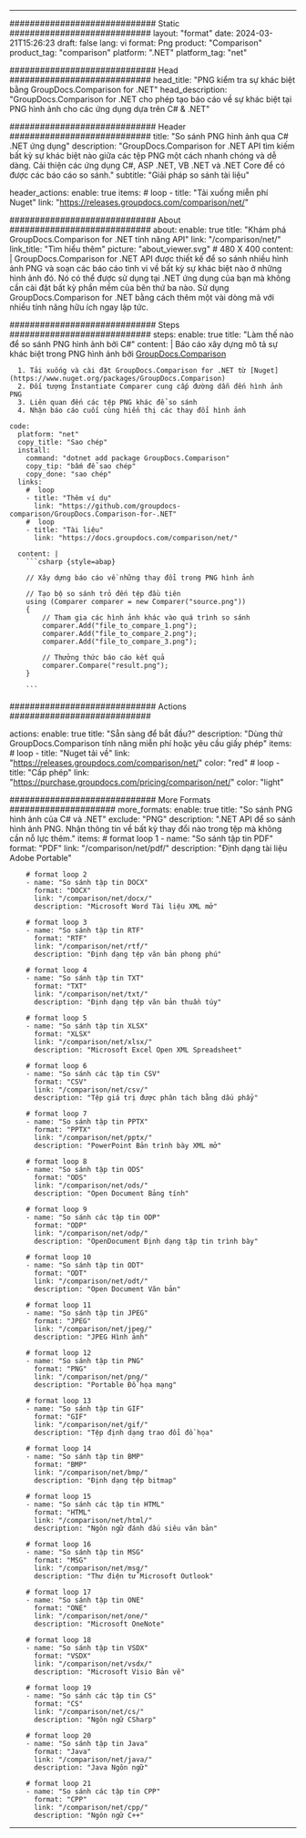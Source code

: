 
---
############################# Static ############################
layout: "format"
date:  2024-03-21T15:26:23
draft: false
lang: vi
format: Png
product: "Comparison"
product_tag: "comparison"
platform: ".NET"
platform_tag: "net"

############################# Head ############################
head_title: "PNG kiểm tra sự khác biệt bằng GroupDocs.Comparison for .NET"
head_description: "GroupDocs.Comparison for .NET cho phép tạo báo cáo về sự khác biệt tại PNG hình ảnh cho các ứng dụng dựa trên C# & .NET"

############################# Header ############################
title: "So sánh PNG hình ảnh qua C# .NET ứng dụng" 
description: "GroupDocs.Comparison for .NET API tìm kiếm bất kỳ sự khác biệt nào giữa các tệp PNG một cách nhanh chóng và dễ dàng. Cải thiện các ứng dụng C#, ASP .NET, VB .NET và .NET Core để có được các báo cáo so sánh."
subtitle: "Giải pháp so sánh tài liệu" 

header_actions:
  enable: true
  items:
    #  loop
    - title: "Tải xuống miễn phí Nuget"
      link: "https://releases.groupdocs.com/comparison/net/"
      
############################# About ############################
about:
    enable: true
    title: "Khám phá GroupDocs.Comparison for .NET tính năng API"
    link: "/comparison/net/"
    link_title: "Tìm hiểu thêm"
    picture: "about_viewer.svg" # 480 X 400
    content: |
       GroupDocs.Comparison for .NET API được thiết kế để so sánh nhiều hình ảnh PNG và soạn các báo cáo tinh vi về bất kỳ sự khác biệt nào ở những hình ảnh đó. Nó có thể được sử dụng tại .NET ứng dụng của bạn mà không cần cài đặt bất kỳ phần mềm của bên thứ ba nào. Sử dụng GroupDocs.Comparison for .NET bằng cách thêm một vài dòng mã với nhiều tính năng hữu ích ngay lập tức.

############################# Steps ############################
steps:
    enable: true
    title: "Làm thế nào để so sánh PNG hình ảnh bởi C#"
    content: |
      Báo cáo xây dựng mô tả sự khác biệt trong PNG hình ảnh bởi [GroupDocs.Comparison](https://products.groupdocs.com/comparison/net/)
      
      1. Tải xuống và cài đặt GroupDocs.Comparison for .NET từ [Nuget](https://www.nuget.org/packages/GroupDocs.Comparison)
      2. Đối tượng Instantiate Comparer cung cấp đường dẫn đến hình ảnh PNG
      3. Liên quan đến các tệp PNG khác để so sánh
      4. Nhận báo cáo cuối cùng hiển thị các thay đổi hình ảnh
   
    code:
      platform: "net"
      copy_title: "Sao chép"
      install:
        command: "dotnet add package GroupDocs.Comparison"
        copy_tip: "bấm để sao chép"
        copy_done: "sao chép"
      links:
        #  loop
        - title: "Thêm ví dụ"
          link: "https://github.com/groupdocs-comparison/GroupDocs.Comparison-for-.NET"
        #  loop
        - title: "Tài liệu"
          link: "https://docs.groupdocs.com/comparison/net/"
          
      content: |
        ```csharp {style=abap}

        // Xây dựng báo cáo về những thay đổi trong PNG hình ảnh

        // Tạo bộ so sánh trỏ đến tệp đầu tiên
        using (Comparer comparer = new Comparer("source.png"))
        {
            // Tham gia các hình ảnh khác vào quá trình so sánh
        	comparer.Add("file_to_compare_1.png");
            comparer.Add("file_to_compare_2.png");
            comparer.Add("file_to_compare_3.png");

            // Thưởng thức báo cáo kết quả
            comparer.Compare("result.png"); 
        }
        
        ```            

############################# Actions ############################

actions:
  enable: true
  title: "Sẵn sàng để bắt đầu?"
  description: "Dùng thử GroupDocs.Comparison tính năng miễn phí hoặc yêu cầu giấy phép"
  items:
    #  loop
    - title: "Nuget tải về"
      link: "https://releases.groupdocs.com/comparison/net/"
      color: "red"
        #  loop
    - title: "Cấp phép"
      link: "https://purchase.groupdocs.com/pricing/comparison/net/"
      color: "light"


############################# More Formats #####################
more_formats:
    enable: true
    title: "So sánh PNG hình ảnh của C# và .NET"
    exclude: "PNG"
    description: ".NET API để so sánh hình ảnh PNG. Nhận thông tin về bất kỳ thay đổi nào trong tệp mà không cần nỗ lực thêm."
    items: 
        # format loop 1
        - name: "So sánh tập tin PDF"
          format: "PDF"
          link: "/comparison/net/pdf/"
          description: "Định dạng tài liệu Adobe Portable"

        # format loop 2
        - name: "So sánh tập tin DOCX"
          format: "DOCX"
          link: "/comparison/net/docx/"
          description: "Microsoft Word Tài liệu XML mở"

        # format loop 3
        - name: "So sánh tập tin RTF"
          format: "RTF"
          link: "/comparison/net/rtf/"
          description: "Định dạng tệp văn bản phong phú"

        # format loop 4
        - name: "So sánh tập tin TXT"
          format: "TXT"
          link: "/comparison/net/txt/"
          description: "Định dạng tệp văn bản thuần túy"

        # format loop 5
        - name: "So sánh tập tin XLSX"
          format: "XLSX"
          link: "/comparison/net/xlsx/"
          description: "Microsoft Excel Open XML Spreadsheet"

        # format loop 6
        - name: "So sánh các tập tin CSV"
          format: "CSV"
          link: "/comparison/net/csv/"
          description: "Tệp giá trị được phân tách bằng dấu phẩy"

        # format loop 7
        - name: "So sánh tập tin PPTX"
          format: "PPTX"
          link: "/comparison/net/pptx/"
          description: "PowerPoint Bản trình bày XML mở"

        # format loop 8
        - name: "So sánh tập tin ODS"
          format: "ODS"
          link: "/comparison/net/ods/"
          description: "Open Document Bảng tính"

        # format loop 9
        - name: "So sánh các tập tin ODP"
          format: "ODP"
          link: "/comparison/net/odp/"
          description: "OpenDocument Định dạng tập tin trình bày"

        # format loop 10
        - name: "So sánh tập tin ODT"
          format: "ODT"
          link: "/comparison/net/odt/"
          description: "Open Document Văn bản"

        # format loop 11
        - name: "So sánh tập tin JPEG"
          format: "JPEG"
          link: "/comparison/net/jpeg/"
          description: "JPEG Hình ảnh"

        # format loop 12
        - name: "So sánh tập tin PNG"
          format: "PNG"
          link: "/comparison/net/png/"
          description: "Portable Đồ họa mạng"

        # format loop 13
        - name: "So sánh tập tin GIF"
          format: "GIF"
          link: "/comparison/net/gif/"
          description: "Tệp định dạng trao đổi đồ họa"

        # format loop 14
        - name: "So sánh tập tin BMP"
          format: "BMP"
          link: "/comparison/net/bmp/"
          description: "Định dạng tệp bitmap"

        # format loop 15
        - name: "So sánh các tập tin HTML"
          format: "HTML"
          link: "/comparison/net/html/"
          description: "Ngôn ngữ đánh dấu siêu văn bản"

        # format loop 16
        - name: "So sánh tập tin MSG"
          format: "MSG"
          link: "/comparison/net/msg/"
          description: "Thư điện tử Microsoft Outlook"

        # format loop 17
        - name: "So sánh tập tin ONE"
          format: "ONE"
          link: "/comparison/net/one/"
          description: "Microsoft OneNote"

        # format loop 18
        - name: "So sánh tập tin VSDX"
          format: "VSDX"
          link: "/comparison/net/vsdx/"
          description: "Microsoft Visio Bản vẽ"

        # format loop 19
        - name: "So sánh các tập tin CS"
          format: "CS"
          link: "/comparison/net/cs/"
          description: "Ngôn ngữ CSharp"

        # format loop 20
        - name: "So sánh tập tin Java"
          format: "Java"
          link: "/comparison/net/java/"
          description: "Java Ngôn ngữ"
          
        # format loop 21
        - name: "So sánh các tập tin CPP"
          format: "CPP"
          link: "/comparison/net/cpp/"
          description: "Ngôn ngữ C++"
---